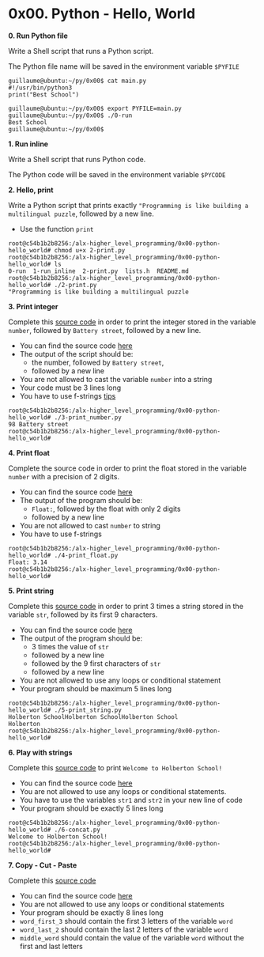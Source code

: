 # 0x00. Python - Hello, World
**0. Run Python file**

Write a Shell script that runs a Python script.

The Python file name will be saved in the environment variable `$PYFILE`

```
guillaume@ubuntu:~/py/0x00$ cat main.py
#!/usr/bin/python3
print("Best School")

guillaume@ubuntu:~/py/0x00$ export PYFILE=main.py
guillaume@ubuntu:~/py/0x00$ ./0-run
Best School
guillaume@ubuntu:~/py/0x00$
```
**1. Run inline**

Write a Shell script that runs Python code.

The Python code will be saved in the environment variable `$PYCODE`

**2. Hello, print**

Write a Python script that prints exactly `"Programming is like building a multilingual puzzle`, followed by a new line.

- Use the function `print`

```
root@c54b1b2b8256:/alx-higher_level_programming/0x00-python-hello_world# chmod u+x 2-print.py
root@c54b1b2b8256:/alx-higher_level_programming/0x00-python-hello_world# ls
0-run  1-run_inline  2-print.py  lists.h  README.md
root@c54b1b2b8256:/alx-higher_level_programming/0x00-python-hello_world# ./2-print.py
"Programming is like building a multilingual puzzle
```
**3. Print integer**

Complete this [source code](https://github.com/holbertonschool/0x00.py/blob/master/3-print_number.py "source code") in order to print the integer stored in the variable `number`, followed by `Battery street`, followed by a new line.

- You can find the source code [here](https://github.com/holbertonschool/0x00.py/blob/master/3-print_number.py "here")
- The output of the script should be:
	- the number, followed by `Battery street`,
	- followed by a new line
- You are not allowed to cast the variable `number` into a string
- Your code must be 3 lines long
- You have to use f-strings [tips](https://realpython.com/python-f-strings/ "tips")

```
root@c54b1b2b8256:/alx-higher_level_programming/0x00-python-hello_world# ./3-print_number.py
98 Battery street
root@c54b1b2b8256:/alx-higher_level_programming/0x00-python-hello_world#
```
**4. Print float**

Complete the source code in order to print the float stored in the variable `number` with a precision of 2 digits.

- You can find the source code [here](https://github.com/holbertonschool/0x00.py/blob/master/4-print_float.py "here")
- The output of the program should be:
	- `Float:`, followed by the float with only 2 digits
	- followed by a new line
- You are not allowed to cast `number` to string
- You have to use f-strings

```
root@c54b1b2b8256:/alx-higher_level_programming/0x00-python-hello_world# ./4-print_float.py
Float: 3.14
root@c54b1b2b8256:/alx-higher_level_programming/0x00-python-hello_world#
```
**5. Print string**

Complete this [source code](https://github.com/holbertonschool/0x00.py/blob/master/5-print_string.py "source code") in order to print 3 times a string stored in the variable `str`, followed by its first 9 characters.

- You can find the source code [here](https://github.com/holbertonschool/0x00.py/blob/master/5-print_string.py "here") 
- The output of the program should be:
	- 3 times the value of `str`
	- followed by a new line
	- followed by the 9 first characters of `str`
	- followed by a new line
- You are not allowed to use any loops or conditional statement
- Your program should be maximum 5 lines long
```
root@c54b1b2b8256:/alx-higher_level_programming/0x00-python-hello_world# ./5-print_string.py
Holberton SchoolHolberton SchoolHolberton School
Holberton
root@c54b1b2b8256:/alx-higher_level_programming/0x00-python-hello_world#
```
**6. Play with strings**

Complete this [source code](https://github.com/holbertonschool/0x00.py/blob/master/6-concat.py "source code") to print `Welcome to Holberton School!`

- You can find the source code [here](https://github.com/holbertonschool/0x00.py/blob/master/6-concat.py "here")
- You are not allowed to use any loops or conditional statements.
- You have to use the variables `str1` and `str2` in your new line of code
- Your program should be exactly 5 lines long
```
root@c54b1b2b8256:/alx-higher_level_programming/0x00-python-hello_world# ./6-concat.py
Welcome to Holberton School!
root@c54b1b2b8256:/alx-higher_level_programming/0x00-python-hello_world#
```
**7. Copy - Cut - Paste**

Complete this [source code](https://github.com/holbertonschool/0x00.py/blob/master/7-edges.py "source code")
- You can find the source code [here](https://github.com/holbertonschool/0x00.py/blob/master/7-edges.py "here")
- You are not allowed to use any loops or conditional statements
- Your program should be exactly 8 lines long
- `word_first_3` should contain the first 3 letters of the variable `word`
- `word_last_2` should contain the last 2 letters of the variable `word`
- `middle_word` should contain the value of the variable `word` without the first and last letters

